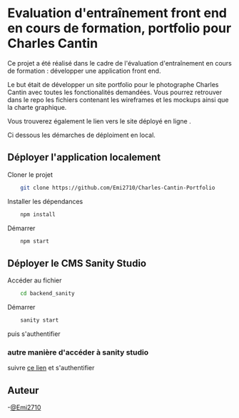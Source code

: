 # Evaluation d'entraînement front end en cours de formation, portfolio pour Charles Cantin

Ce projet a été réalisé dans le cadre de l'évaluation d'entraînement en cours de formation : développer une application front end.

Le but était de développer un site portfolio pour le photographe Charles Cantin avec toutes les fonctionalités demandées. Vous pourrez retrouver dans le repo les fichiers contenant les wireframes et les mockups ainsi que la charte graphique.

Vous trouverez également le lien vers le site déployé en ligne .

Ci dessous les démarches de déploiment en local.

## Déployer l'application localement

Cloner le projet

```bash
    git clone https://github.com/Emi2710/Charles-Cantin-Portfolio
```

Installer les dépendances

```bash
    npm install
```

Démarrer

```bash
    npm start
```

## Déployer le CMS Sanity Studio

Accéder au fichier

```bash
    cd backend_sanity
```

Démarrer

```bash
    sanity start
```

puis s'authentifier

### autre manière d'accéder à sanity studio

suivre [ce lien](https://charles-cantin.sanity.studio/) et s'authentifier

## Auteur

-[@Emi2710](https://github.com/Emi2710)
